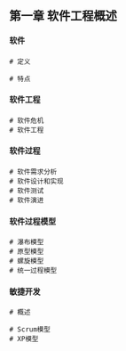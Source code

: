 ## 第一章 软件工程概述

#### 软件

```shell
# 定义

# 特点

```

#### 软件工程

```shell
# 软件危机
# 软件工程
```

#### 软件过程

```shell
# 软件需求分析
# 软件设计和实现
# 软件测试
# 软件演进
```

#### 软件过程模型

```shell
# 瀑布模型
# 原型模型
# 螺旋模型
# 统一过程模型
```

#### 敏捷开发

```shell
# 概述
```

```shell
# Scrum模型
# XP模型
```

